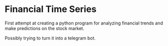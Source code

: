 # Financial Time Series

First attempt at creating a python program for analyzing financial trends and make predictions
on the stock market.

Possibly trying to turn it into a telegram bot.